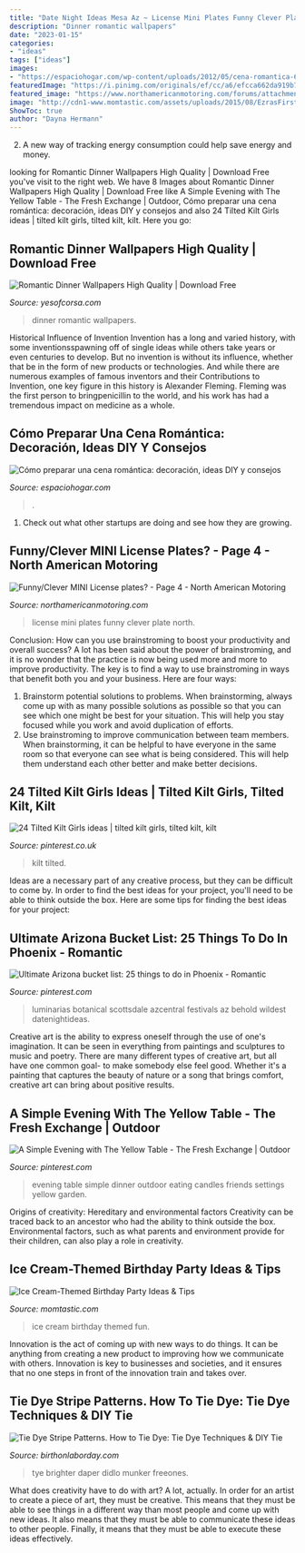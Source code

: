 ```yaml
---
title: "Date Night Ideas Mesa Az ~ License Mini Plates Funny Clever Plate North"
description: "Dinner romantic wallpapers"
date: "2023-01-15"
categories:
- "ideas"
tags: ["ideas"]
images:
- "https://espaciohogar.com/wp-content/uploads/2012/05/cena-romantica-600x398.jpg"
featuredImage: "https://i.pinimg.com/originals/ef/cc/a6/efcca662da919b7f9c744d428e9ba8f8.jpg"
featured_image: "https://www.northamericanmotoring.com/forums/attachments/general-mini-talk/58846d1331700348-funny-clever-mini-license-plates-coopah-001.jpg"
image: "http://cdn1-www.momtastic.com/assets/uploads/2015/08/EzrasFirstBirthday_015.jpg"
ShowToc: true
author: "Dayna Hermann"
---
```



2. A new way of tracking energy consumption could help save energy and money.

	

		
looking for Romantic Dinner Wallpapers High Quality | Download Free you've visit to the right web. We have 8 Images about Romantic Dinner Wallpapers High Quality | Download Free like A Simple Evening with The Yellow Table - The Fresh Exchange | Outdoor, Cómo preparar una cena romántica: decoración, ideas DIY y consejos and also 24 Tilted Kilt Girls ideas | tilted kilt girls, tilted kilt, kilt. Here you go:
		
    
## Romantic Dinner Wallpapers High Quality | Download Free

<img loading=lazy src="http://yesofcorsa.com/wp-content/uploads/2017/11/Romantic-Dinner-Wallpaper-Full-HD.jpg" onerror="this.onerror=null;this.src='https://tse3.mm.bing.net/th?id=OIP.ucViLmi3pNJKluMlCfdrJwHaE8&amp;pid=15.1';" alt="Romantic Dinner Wallpapers High Quality | Download Free">

_Source: yesofcorsa.com_

>dinner romantic wallpapers. 

	

Historical Influence of Invention
Invention has a long and varied history, with some inventionsspawning off of single ideas while others take years or even centuries to develop. But no invention is without its influence, whether that be in the form of new products or technologies. And while there are numerous examples of famous inventors and their Contributions to Invention, one key figure in this history is Alexander Fleming. Fleming was the first person to bringpenicillin to the world, and his work has had a tremendous impact on medicine as a whole.

    
## Cómo Preparar Una Cena Romántica: Decoración, Ideas DIY Y Consejos

<img loading=lazy src="https://espaciohogar.com/wp-content/uploads/2012/05/cena-romantica-600x398.jpg" onerror="this.onerror=null;this.src='https://tse3.mm.bing.net/th?id=OIP.95sk1W6es2NYHsGL4vW8WwHaE6&amp;pid=15.1';" alt="Cómo preparar una cena romántica: decoración, ideas DIY y consejos">

_Source: espaciohogar.com_

>. 

	

1. Check out what other startups are doing and see how they are growing.

    
## Funny/Clever MINI License Plates? - Page 4 - North American Motoring

<img loading=lazy src="https://www.northamericanmotoring.com/forums/attachments/general-mini-talk/58846d1331700348-funny-clever-mini-license-plates-coopah-001.jpg" onerror="this.onerror=null;this.src='https://tse3.mm.bing.net/th?id=OIP.hRcGPQ-UGMFnTiTJwl4BQgHaE6&amp;pid=15.1';" alt="Funny/Clever MINI License plates? - Page 4 - North American Motoring">

_Source: northamericanmotoring.com_

>license mini plates funny clever plate north. 

	

Conclusion: How can you use brainstroming to boost your productivity and overall success?
A lot has been said about the power of brainstroming, and it is no wonder that the practice is now being used more and more to improve productivity. The key is to find a way to use brainstroming in ways that benefit both you and your business. Here are four ways: 
1. Brainstorm potential solutions to problems. When brainstorming, always come up with as many possible solutions as possible so that you can see which one might be best for your situation. This will help you stay focused while you work and avoid duplication of efforts. 
2. Use brainstroming to improve communication between team members. When brainstorming, it can be helpful to have everyone in the same room so that everyone can see what is being considered. This will help them understand each other better and make better decisions. 

    
## 24 Tilted Kilt Girls Ideas | Tilted Kilt Girls, Tilted Kilt, Kilt

<img loading=lazy src="https://i.pinimg.com/474x/e1/b5/a4/e1b5a47aa11db21a2bd87951c379c8ca--tilted-kilt-girls-pub.jpg" onerror="this.onerror=null;this.src='https://tse3.mm.bing.net/th?id=OIP.yf29_cMCgaNfbXvhSoyH7wAAAA&amp;pid=15.1';" alt="24 Tilted Kilt Girls ideas | tilted kilt girls, tilted kilt, kilt">

_Source: pinterest.co.uk_

>kilt tilted. 

	

Ideas are a necessary part of any creative process, but they can be difficult to come by. In order to find the best ideas for your project, you'll need to be able to think outside the box. Here are some tips for finding the best ideas for your project: 

    
## Ultimate Arizona Bucket List: 25 Things To Do In Phoenix - Romantic

<img loading=lazy src="https://i.pinimg.com/736x/c2/d4/10/c2d410605863f894cec9de2b1145794b.jpg" onerror="this.onerror=null;this.src='https://tse2.mm.bing.net/th?id=OIP.IaiVFokmUxzFpMcQBCK7cwHaFj&amp;pid=15.1';" alt="Ultimate Arizona bucket list: 25 things to do in Phoenix - Romantic">

_Source: pinterest.com_

>luminarias botanical scottsdale azcentral festivals az behold wildest datenightideas. 

	

Creative art is the ability to express oneself through the use of one's imagination. It can be seen in everything from paintings and sculptures to music and poetry. There are many different types of creative art, but all have one common goal- to make somebody else feel good. Whether it's a painting that captures the beauty of nature or a song that brings comfort, creative art can bring about positive results.

    
## A Simple Evening With The Yellow Table - The Fresh Exchange | Outdoor

<img loading=lazy src="https://i.pinimg.com/originals/ef/cc/a6/efcca662da919b7f9c744d428e9ba8f8.jpg" onerror="this.onerror=null;this.src='https://tse3.mm.bing.net/th?id=OIP.evv6_Y5LBzndvJD6BSRtCAHaLO&amp;pid=15.1';" alt="A Simple Evening with The Yellow Table - The Fresh Exchange | Outdoor">

_Source: pinterest.com_

>evening table simple dinner outdoor eating candles friends settings yellow garden. 

	

Origins of creativity: Hereditary and environmental factors
Creativity can be traced back to an ancestor who had the ability to think outside the box. Environmental factors, such as what parents and environment provide for their children, can also play a role in creativity.

    
## Ice Cream-Themed Birthday Party Ideas &amp; Tips

<img loading=lazy src="http://cdn1-www.momtastic.com/assets/uploads/2015/08/EzrasFirstBirthday_015.jpg" onerror="this.onerror=null;this.src='https://tse2.mm.bing.net/th?id=OIP.RJKb9Bxs9hXAuweXc__ocAHaE8&amp;pid=15.1';" alt="Ice Cream-Themed Birthday Party Ideas &amp; Tips">

_Source: momtastic.com_

>ice cream birthday themed fun. 

	

Innovation is the act of coming up with new ways to do things. It can be anything from creating a new product to improving how we communicate with others. Innovation is key to businesses and societies, and it ensures that no one steps in front of the innovation train and takes over.

    
## Tie Dye Stripe Patterns. How To Tie Dye: Tie Dye Techniques &amp; DIY Tie

<img loading=lazy src="http://birthonlaborday.com/pics/tie-dye-stripe-patterns-5.jpg" onerror="this.onerror=null;this.src='https://tse4.mm.bing.net/th?id=OIP.CzeBKMZgchs3BJDMZpPA3QHaE8&amp;pid=15.1';" alt="Tie Dye Stripe Patterns. How to Tie Dye: Tie Dye Techniques &amp; DIY Tie">

_Source: birthonlaborday.com_

>tye brighter daper didlo munker freeones. 

	

What does creativity have to do with art? A lot, actually. In order for an artist to create a piece of art, they must be creative. This means that they must be able to see things in a different way than most people and come up with new ideas. It also means that they must be able to communicate these ideas to other people. Finally, it means that they must be able to execute these ideas effectively.

